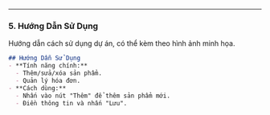 
---

### 5. **Hướng Dẫn Sử Dụng**
Hướng dẫn cách sử dụng dự án, có thể kèm theo hình ảnh minh họa.
```markdown
## Hướng Dẫn Sử Dụng
- **Tính năng chính:**
  - Thêm/sửa/xóa sản phẩm.
  - Quản lý hóa đơn.
- **Cách dùng:**
  - Nhấn vào nút "Thêm" để thêm sản phẩm mới.
  - Điền thông tin và nhấn "Lưu".

